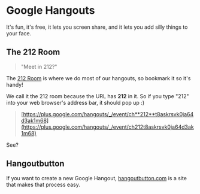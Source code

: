 # Google Hangouts

It's fun, it's free, it lets you screen share, and it lets you add silly things to your face.

## The 212 Room

> "Meet in 212?"

The [212 Room](https://plus.google.com/hangouts/_/event/ch212t8askrsvk0ja64d3ak1m68) is where we do most of our hangouts, so bookmark it so it's handy!

We call it the 212 room because the URL has **212** in it. So if you type "212" into your web browser's address bar, it should pop up :)

> [https://plus.google.com/hangouts/_/event/ch**212**t8askrsvk0ja64d3ak1m68](https://plus.google.com/hangouts/_/event/ch212t8askrsvk0ja64d3ak1m68)

See?

## Hangoutbutton

If you want to create a new Google Hangout, [hangoutbutton.com](http://hangoutbutton.com) is a site that makes that process easy.
